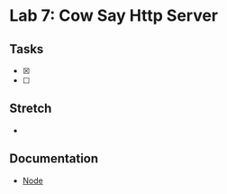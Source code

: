 # Lab 7: Cow Say Http Server

## Tasks
- [x]
- [ ]

## Stretch
*

## Documentation
* [Node](https://nodejs.org/)
